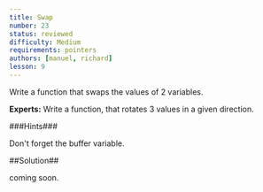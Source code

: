 ```yaml
---
title: Swap
number: 23
status: reviewed
difficulty: Medium
requirements: pointers
authors: [manuel, richard]
lesson: 9
---
```


Write a function that swaps the values of 2 variables.

**Experts:** Write a function, that rotates 3 values in a given direction.

###Hints###

Don't forget the buffer variable.

##Solution##

coming soon.

<!--

-->
